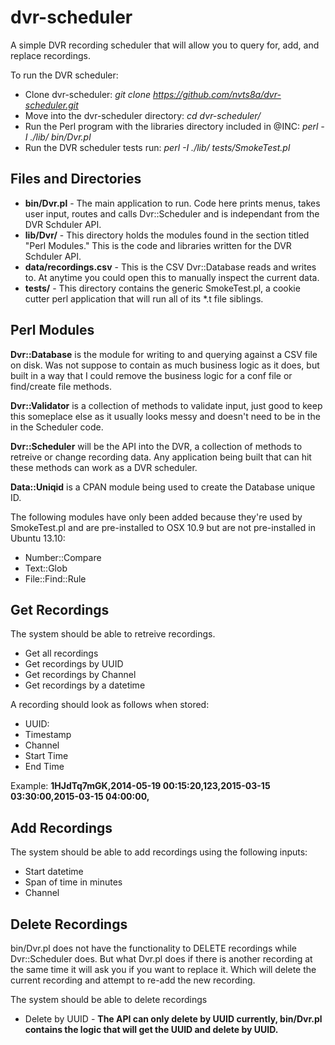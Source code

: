 dvr-scheduler
=============

A simple DVR recording scheduler that will allow you to query for, add, and replace recordings.

To run the DVR scheduler:
* Clone dvr-scheduler: *git clone https://github.com/nvts8a/dvr-scheduler.git*
* Move into the dvr-scheduler directory: *cd dvr-scheduler/*
* Run the Perl program with the libraries directory included in @INC: *perl -I ./lib/ bin/Dvr.pl*
* Run the DVR scheduler tests run: *perl -I ./lib/ tests/SmokeTest.pl*


## Files and Directories 

* **bin/Dvr.pl** - The main application to run. Code here prints menus, takes user input, routes and calls Dvr::Scheduler and is independant from the DVR Schduler API.
* **lib/Dvr/** - This directory holds the modules found in the section titled "Perl Modules." This is the code and libraries written for the DVR Schduler API.
* **data/recordings.csv** - This is the CSV Dvr::Database reads and writes to. At anytime you could open this to manually inspect the current data.
* **tests/** - This directory contains the generic SmokeTest.pl, a cookie cutter perl application that will run all of its \*.t file siblings. 
 

## Perl Modules

**Dvr::Database** is the module for writing to and querying against a CSV file on disk. Was not suppose to contain as much business logic as it does, but built in a way that I could remove the business logic for a conf file or find/create file methods. 

**Dvr::Validator** is a collection of methods to validate input, just good to keep this someplace else as it usually looks messy and doesn't need to be in the in the Scheduler code.

**Dvr::Scheduler** will be the API into the DVR, a collection of methods to retreive or change recording data. Any application being built that can hit these methods can work as a DVR scheduler.

**Data::Uniqid** is a CPAN module being used to create the Database unique ID.

The following modules have only been added because they're used by SmokeTest.pl and are pre-installed to OSX 10.9 but are not pre-installed in Ubuntu 13.10:
* Number::Compare
* Text::Glob
* File::Find::Rule

## Get Recordings

The system should be able to retreive recordings.
* Get all recordings
* Get recordings by UUID
* Get recordings by Channel
* Get recordings by a datetime

A recording should look as follows when stored:
* UUID: 
* Timestamp
* Channel
* Start Time
* End Time

Example:
**1HJdTq7mGK,2014-05-19 00:15:20,123,2015-03-15 03:30:00,2015-03-15 04:00:00,**

## Add Recordings

The system should be able to add recordings using the following inputs:
* Start datetime 
* Span of time in minutes
* Channel

## Delete Recordings

bin/Dvr.pl does not have the functionality to DELETE recordings while Dvr::Scheduler does. But what Dvr.pl does if there is another recording at the same time it will ask you if you want to replace it. Which will delete the current recording and attempt to re-add the new recording.

The system should be able to delete recordings
* Delete by UUID - **The API can only delete by UUID currently, bin/Dvr.pl contains the logic that will get the UUID and delete by UUID.**

